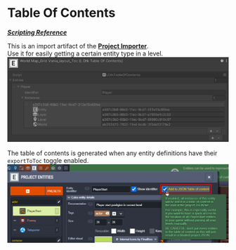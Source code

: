 # Table Of Contents
[_**Scripting Reference**_](../../api/LDtkUnity.LDtkTableOfContents.yml)

This is an import artifact of the [**Project Importer**](../Importer/topic_ProjectImporter.md).  
Use it for easily getting a certain entity type in a level.
![Table Of Contents Unity](../../images/img_unity_toc.png)

The table of contents is generated when any entity definitions have their `exportToToc` toggle enabled.
![TableOfContents LDtk](../../images/img_ldtk_toc_toggle.png)


